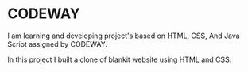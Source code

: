 # CODEWAY
I am learning and developing project's based on HTML, CSS, And Java Script assigned by CODEWAY.

In this project I built a clone of blankit website using HTML and CSS.
